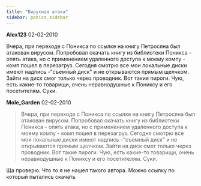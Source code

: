 ```yaml
---
title: "Вирусная атака"
sidebar: ponics_sidebar
---
```


**Alex123** 02-02-2010

Вчера, при переходе с Поникса по ссылке на книгу Петросяна был атакован вирусом. Попробовал скачать книгу из библиотеки Поникса - опять атака, но с применением удаленного доступа к моему компу - комп пошел в перезагруз. Сегодня смотрю все мои локальные диски имеют надпись -"съемный диск" и не открываются прямым щелчком. Зайти на диск смог только через проводник. Вот такие пироги. Чую, есть какие-то товарищи, очень неравнодушные к Пониксу и его посетителям. Суки.


**Mole_Garden** 02-02-2010

> Вчера, при переходе с Поникса по ссылке на книгу Петросяна был атакован вирусом. Попробовал скачать книгу из библиотеки Поникса - опять атака, но с применением удаленного доступа к моему компу - комп пошел в перезагруз. Сегодня смотрю все мои локальные диски имеют надпись -"съемный диск" и не открываются прямым щелчком. Зайти на диск смог только через проводник. Вот такие пироги. Чую, есть какие-то товарищи, очень неравнодушные к Пониксу и его посетителям. Суки.

Ща проверю. Что то я не нашел такого автора. Можно ссылку по который пытались скачать


